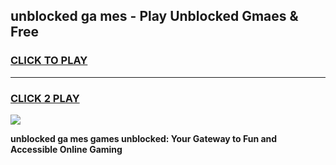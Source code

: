 
## unblocked ga mes - Play Unblocked Gmaes & Free
<h3>
<a href="https://news.freeplayer.one?title=unblocked_ga_mes&ref=16F">CLICK TO PLAY</a></h3>
<hr>

<h3>
<a href="https://news.freeplayer.one?title=unblocked_ga_mes&ref=16F">CLICK 2 PLAY</a>
  
</h3>

<a href="https://news.freeplayer.one?title=unblocked_ga_mes&ref=16F/"><img src="https://clearcache.store/games.png"></a>


**unblocked ga mes games unblocked: Your Gateway to Fun and Accessible Online Gaming**
